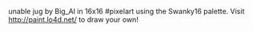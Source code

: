 unable jug by Big_Al in 16x16 #pixelart using the Swanky16 palette. Visit http://paint.lo4d.net/ to draw your own! 